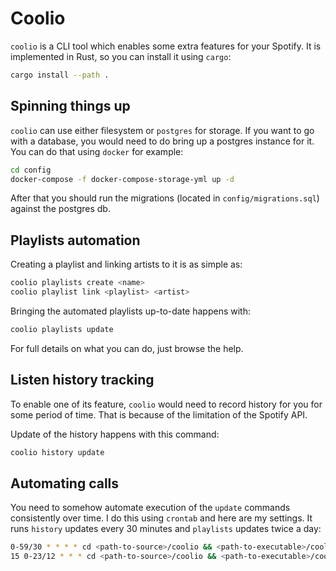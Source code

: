 # Coolio

`coolio` is a CLI tool which enables some extra features for your Spotify.
It is implemented in Rust, so you can install it using `cargo`:

```bash
cargo install --path .
```

## Spinning things up

`coolio` can use either filesystem or `postgres` for storage. If you want to go with a database, you would need to do bring up a postgres instance for it. You can do that using `docker` for example:

```bash
cd config
docker-compose -f docker-compose-storage-yml up -d
```

After that you should run the migrations (located in `config/migrations.sql`) against the postgres db. 

## Playlists automation

Creating a playlist and linking artists to it is as simple as:

```bash
coolio playlists create <name>
coolio playlist link <playlist> <artist>
```

Bringing the automated playlists up-to-date happens with:
```bash
coolio playlists update
```

For full details on what you can do, just browse the help.

## Listen history tracking

To enable one of its feature, `coolio` would need to record history for you for some period of time. That is because of the limitation of the Spotify API.

Update of the history happens with this command:

```bash
coolio history update
```

## Automating calls

You need to somehow automate execution of the `update` commands consistently over time. I do this using `crontab` and here are my settings. It runs `history` updates every 30 minutes and `playlists` updates twice a day:

```bash
0-59/30 * * * * cd <path-to-source>/coolio && <path-to-executable>/coolio history update
15 0-23/12 * * * cd <path-to-source>/coolio && <path-to-executable>/coolio playlists update
```

